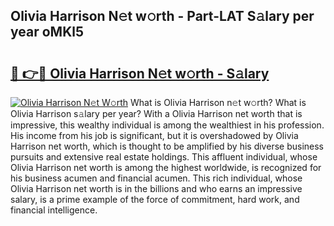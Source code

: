 ## Olivia Harrison N𝚎t w𝚘rth - Part-LAT S𝚊lary per year oMKl5

# <h2><a href="http://gc21vt.nevu.top/?p=Olivia+Harrison">🔗 👉🔴 Olivia Harrison N𝚎t w𝚘rth - S𝚊lary</a></h2>

[![Olivia Harrison N𝚎t W𝚘rth](https://i.imgur.com/Oavwk0R.jpeg)](http://gc21vt.nevu.top/?p=Olivia+Harrison)
What is Olivia Harrison n𝚎t w𝚘rth? What is Olivia Harrison s𝚊lary per year?
With a Olivia Harrison net worth that is impressive, this wealthy individual is among the wealthiest in his profession. His income from his job is significant, but it is overshadowed by Olivia Harrison net worth, which is thought to be amplified by his diverse business pursuits and extensive real estate holdings. This affluent individual, whose Olivia Harrison net worth is among the highest worldwide, is recognized for his business acumen and financial acumen. This rich individual, whose Olivia Harrison net worth is in the billions and who earns an impressive salary, is a prime example of the force of commitment, hard work, and financial intelligence.
